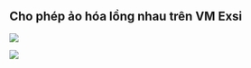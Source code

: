 
## Cho phép ảo hóa lồng nhau trên VM Exsi

![](https://i.imgur.com/OQsDVXu.png)

![](https://i.imgur.com/C5iZ2ir.png)
